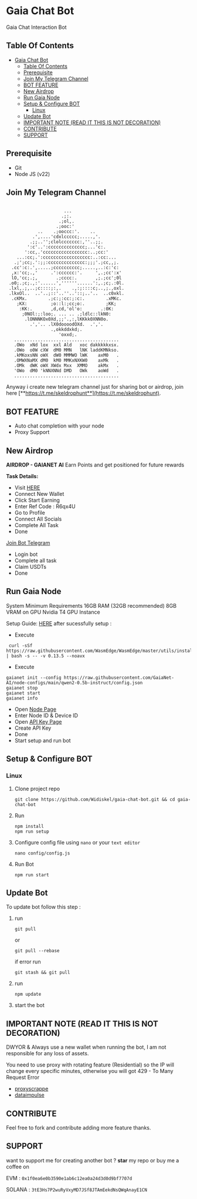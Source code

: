 # Gaia Chat Bot

Gaia Chat Interaction Bot

## Table Of Contents
- [Gaia Chat Bot](#gaia-chat-bot)
  - [Table Of Contents](#table-of-contents)
  - [Prerequisite](#prerequisite)
  - [Join My Telegram Channel](#join-my-telegram-channel)
  - [BOT FEATURE](#bot-feature)
  - [New Airdrop](#new-airdrop)
  - [Run Gaia Node](#run-gaia-node)
  - [Setup \& Configure BOT](#setup--configure-bot)
    - [Linux](#linux)
  - [Update Bot](#update-bot)
  - [IMPORTANT NOTE (READ IT THIS IS NOT DECORATION)](#important-note-read-it-this-is-not-decoration)
  - [CONTRIBUTE](#contribute)
  - [SUPPORT](#support)

## Prerequisite
- Git
- Node JS (v22)

## Join My Telegram Channel
```
                                                          
                      ...                                 
                     .;:.                                 
                    .;ol,.                                
                   .;ooc:'                                
            ..    .;ooccc:'.    ..                        
          .',....'cdxlccccc;.....,'.                      
         .;;..'';clolccccccc:,''..;;.                     
        ':c'..':cccccccccccccc;...'c:.                    
       ':cc,.'ccccccccccccccccc:..;cc:'                   
    ...:cc;.':cccccccccccccccccc:..:cc:...                
   .;';cc;.':;;:cccccccccccccc:;;;'.;cc,,;.               
  .cc':c:.',.....;cccccccccc;.....,..:c:'c:               
  ,x:'cc;.,'     .':cccccc:'.     ',.;cc':x'              
  lO,'cc;.;,       .;cccc:.       ,;.;cc';0l              
 .o0;.;c;.,:'......',''''''......':,.;c;.:0l.             
 .lxl,.;,..;c::::;:,.    .,:;::::c;..,;.,oxl.             
 .lkxOl..  ..'..;::'..''..'::;..'..  ..c0xkl.             
  .cKMx.        .;c:;:cc:;:c:.        .xMKc.              
    ;KX:         ;o::l:;cc;o:.        ;KK;                
     :KK:.       ,d,cd,'ol'o:       .:0K:                 
      ;0NOl:;:loo;. ... .. .;ldlc::lkN0:                  
       .lONNNKOx0Xd,;;'.,:,lKKkk0XNN0o.                   
         .','.. .lX0doooodOXd.  .','.                     
                 .,okkddxkd;.                             
                    'oxxd;.                               
   ........................................                              
   .OWo  xNd lox  xxl Ald   xoc dakkkkkxsx.              
   .OWo  o0W cXW  dM0 MMN   lNK laddKMNkso.               
   .kMKoxsNN oWX  dW0 MMMWO lWK    axM0   .                
   .OMWXNaMX dM0  kM0 MMKxNXKW0    axMk   .                 
   .OMk  dWK oWX XWdx Mxx  XMMO    akMx   .                 
   'OWo  dM0 'kNNXNNd DMD   OWk    aoWd   .                 
   ........................................

```           
                    
Anyway i create new telegram channel just for sharing bot or airdrop, join here
[**https://t.me/skeldrophunt**](https://t.me/skeldrophunt).


## BOT FEATURE
- Auto chat completion with your node
- Proxy Support


## New Airdrop

**AIRDROP - GAIANET AI**
Earn Points and get positioned for future rewards

**Task Details:**
- Visit [HERE](https://gaianet.ai/reward?invite_code=R6qx4U)
- Connect New Wallet
- Click Start Earning
- Enter Ref Code : R6qx4U
- Go to Profile
- Connect All Socials
- Complete All Task
- Done 

[Join Bot Telegram](https://t.me/gaianet_ai_bot/gaia?startapp=eyJ0Z191c2VyX2lkIjoiNTg5OTA4OTQ5MSIsImludml0ZV9jb2RlIjoiUmsxSlkwIn0=)

- Login bot
- Complete all task
- Claim USDTs
- Done

## Run Gaia Node

System Minimum Requirements
16GB RAM (32GB recommended)
8GB VRAM on GPU
Nvidia T4 GPU Instance

Setup Guide: [HERE](https://docs.gaianet.ai/getting-started/quick-start/?_gl=1*1nj7df9*_ga*MjAxMzM4ODY2OS4xNzM3MDg0MDM1*_ga_V3W2HJ72V0*MTczNzA4NDAzNC4xLjEuMTczNzA4NDU5OC4wLjAuMA)
after sucessfully setup :
- Execute
```
 curl -sSf https://raw.githubusercontent.com/WasmEdge/WasmEdge/master/utils/install_v2.sh | bash -s -- -v 0.13.5 --noavx
```
- Execute 
```
gaianet init --config https://raw.githubusercontent.com/GaiaNet-AI/node-configs/main/qwen2-0.5b-instruct/config.json
gaianet stop
gaianet start
gaianet info
```
- Open [Node Page](https://www.gaianet.ai/setting/nodes)
- Enter Node ID & Device ID
- Open [API Key Page](https://www.gaianet.ai/setting/gaia-api-keys)
- Create API Key
- Done
- Start setup and run bot

## Setup & Configure BOT

### Linux
1. Clone project repo
   ```
   git clone https://github.com/Widiskel/gaia-chat-bot.git && cd gaia-chat-bot
   ```
2. Run
   ```
   npm install 
   npm run setup
   ```
3. Configure config file using `nano` or your `text editor`
   ```
   nano config/config.js
   ```
4. Run Bot
   ```
   npm run start
   ```
   
## Update Bot

To update bot follow this step :
1. run
   ```
   git pull
   ```
   or
   ```
   git pull --rebase
   ```
   if error run
   ```
   git stash && git pull
   ```
2. run
   ```
   npm update
   ```
2. start the bot


## IMPORTANT NOTE (READ IT THIS IS NOT DECORATION)
DWYOR & Always use a new wallet when running the bot, I am not responsible for any loss of assets.

You need to use proxy with rotating feature (Residential) so the IP will change every specific minutes, otherwise you will got 429 - To Many Request Error
- [proxyscrappe](https://proxyscrape.com/?ref=yzi1n2y)
- [dataimpulse](https://dataimpulse.com/?aff=66393)




## CONTRIBUTE

Feel free to fork and contribute adding more feature thanks.

## SUPPORT

want to support me for creating another bot ?
**star** my repo or buy me a coffee on

EVM : `0x1f0ea6e0b3590e1ab6c12ea0a24d3d0d9bf7707d`

SOLANA : `3tE3Hs7P2wuRyVxyMD7JSf8JTAmEekdNsQWqAnayE1CN`

